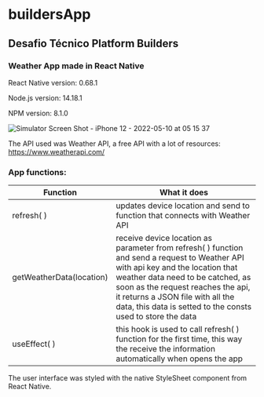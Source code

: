 # buildersApp
 <h2>Desafio Técnico Platform Builders</h2>

<h3>Weather App made in React Native </h3>

React Native version: 0.68.1

Node.js version: 14.18.1

NPM version: 8.1.0



![Simulator Screen Shot - iPhone 12 - 2022-05-10 at 05 15 37](https://user-images.githubusercontent.com/23336618/167582455-96ea46b9-86f5-47e9-a30a-5cfa445b8716.png)


The API used was Weather API, a free API with a lot of resources: https://www.weatherapi.com/

<h3>App functions:</h3>

Function  | What it does
----------|-------
refresh( ) | updates device location and send to function that connects with Weather API
getWeatherData(location)| receive device location as parameter from refresh( ) function and send a request to Weather API with api key and the location that weather data need to be catched, as soon as the request reaches the api, it returns a JSON file with all the data, this data is setted to the consts used to store the data
useEffect( ) | this hook is used to call refresh( ) function for the first time, this way the receive the information automatically when opens the app

The user interface was styled with the native StyleSheet component from React Native.
